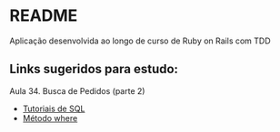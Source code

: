 # README

Aplicação desenvolvida ao longo de curso de Ruby on Rails com TDD

## Links sugeridos para estudo:

Aula 34. Busca de Pedidos (parte 2)
- [Tutoriais de SQL](https://www.w3schools.com/sql/default.asp)
- [Método where](https://www.rubyguides.com/2019/07/rails-where-method/)